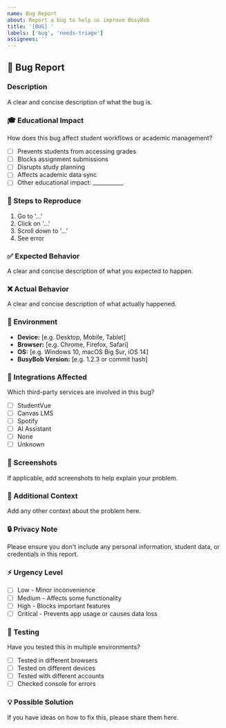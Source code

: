 ```yaml
---
name: Bug Report
about: Report a bug to help us improve BusyBob
title: '[BUG] '
labels: ['bug', 'needs-triage']
assignees: ''
---
```


## 🐛 Bug Report

### Description
A clear and concise description of what the bug is.

### 🎓 Educational Impact
How does this bug affect student workflows or academic management?
- [ ] Prevents students from accessing grades
- [ ] Blocks assignment submissions
- [ ] Disrupts study planning
- [ ] Affects academic data sync
- [ ] Other educational impact: ___________

### 🔄 Steps to Reproduce
1. Go to '...'
2. Click on '...'
3. Scroll down to '...'
4. See error

### ✅ Expected Behavior
A clear and concise description of what you expected to happen.

### ❌ Actual Behavior
A clear and concise description of what actually happened.

### 📱 Environment
- **Device:** [e.g. Desktop, Mobile, Tablet]
- **Browser:** [e.g. Chrome, Firefox, Safari]
- **OS:** [e.g. Windows 10, macOS Big Sur, iOS 14]
- **BusyBob Version:** [e.g. 1.2.3 or commit hash]

### 🔗 Integrations Affected
Which third-party services are involved in this bug?
- [ ] StudentVue
- [ ] Canvas LMS
- [ ] Spotify
- [ ] AI Assistant
- [ ] None
- [ ] Unknown

### 📸 Screenshots
If applicable, add screenshots to help explain your problem.

### 📝 Additional Context
Add any other context about the problem here.

### 🔒 Privacy Note
Please ensure you don't include any personal information, student data, or credentials in this report.

### ⚡ Urgency Level
- [ ] Low - Minor inconvenience
- [ ] Medium - Affects some functionality
- [ ] High - Blocks important features
- [ ] Critical - Prevents app usage or causes data loss

### 🧪 Testing
Have you tested this in multiple environments?
- [ ] Tested in different browsers
- [ ] Tested on different devices
- [ ] Tested with different accounts
- [ ] Checked console for errors

### 💡 Possible Solution
If you have ideas on how to fix this, please share them here. 
